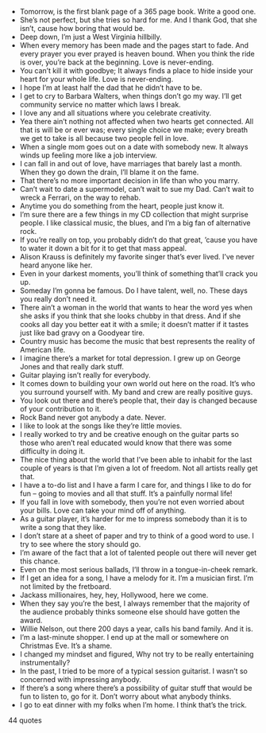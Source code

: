  - Tomorrow, is the first blank page of a 365 page book. Write a good one.
 - She’s not perfect, but she tries so hard for me. And I thank God, that she isn’t, cause how boring that would be.
 - Deep down, I’m just a West Virginia hillbilly.
 - When every memory has been made and the pages start to fade. And every prayer you ever prayed is heaven bound. When you think the ride is over, you’re back at the beginning. Love is never-ending.
 - You can’t kill it with goodbye; It always finds a place to hide inside your heart for your whole life. Love is never-ending.
 - I hope I’m at least half the dad that he didn’t have to be.
 - I get to cry to Barbara Walters, when things don’t go my way. I’ll get community service no matter which laws I break.
 - I love any and all situations where you celebrate creativity.
 - Yea there ain’t nothing not affected when two hearts get connected. All that is will be or ever was; every single choice we make; every breath we get to take is all because two people fell in love.
 - When a single mom goes out on a date with somebody new. It always winds up feeling more like a job interview.
 - I can fall in and out of love, have marriages that barely last a month. When they go down the drain, I’ll blame it on the fame.
 - That there’s no more important decision in life than who you marry.
 - Can’t wait to date a supermodel, can’t wait to sue my Dad. Can’t wait to wreck a Ferrari, on the way to rehab.
 - Anytime you do something from the heart, people just know it.
 - I’m sure there are a few things in my CD collection that might surprise people. I like classical music, the blues, and I’m a big fan of alternative rock.
 - If you’re really on top, you probably didn’t do that great, ’cause you have to water it down a bit for it to get that mass appeal.
 - Alison Krauss is definitely my favorite singer that’s ever lived. I’ve never heard anyone like her.
 - Even in your darkest moments, you’ll think of something that’ll crack you up.
 - Someday I’m gonna be famous. Do I have talent, well, no. These days you really don’t need it.
 - There ain’t a woman in the world that wants to hear the word yes when she asks if you think that she looks chubby in that dress. And if she cooks all day you better eat it with a smile; it doesn’t matter if it tastes just like bad gravy on a Goodyear tire.
 - Country music has become the music that best represents the reality of American life.
 - I imagine there’s a market for total depression. I grew up on George Jones and that really dark stuff.
 - Guitar playing isn’t really for everybody.
 - It comes down to building your own world out here on the road. It’s who you surround yourself with. My band and crew are really positive guys.
 - You look out there and there’s people that, their day is changed because of your contribution to it.
 - Rock Band never got anybody a date. Never.
 - I like to look at the songs like they’re little movies.
 - I really worked to try and be creative enough on the guitar parts so those who aren’t real educated would know that there was some difficulty in doing it.
 - The nice thing about the world that I’ve been able to inhabit for the last couple of years is that I’m given a lot of freedom. Not all artists really get that.
 - I have a to-do list and I have a farm I care for, and things I like to do for fun – going to movies and all that stuff. It’s a painfully normal life!
 - If you fall in love with somebody, then you’re not even worried about your bills. Love can take your mind off of anything.
 - As a guitar player, it’s harder for me to impress somebody than it is to write a song that they like.
 - I don’t stare at a sheet of paper and try to think of a good word to use. I try to see where the story should go.
 - I’m aware of the fact that a lot of talented people out there will never get this chance.
 - Even on the most serious ballads, I’ll throw in a tongue-in-cheek remark.
 - If I get an idea for a song, I have a melody for it. I’m a musician first. I’m not limited by the fretboard.
 - Jackass millionaires, hey, hey, Hollywood, here we come.
 - When they say you’re the best, I always remember that the majority of the audience probably thinks someone else should have gotten the award.
 - Willie Nelson, out there 200 days a year, calls his band family. And it is.
 - I’m a last-minute shopper. I end up at the mall or somewhere on Christmas Eve. It’s a shame.
 - I changed my mindset and figured, Why not try to be really entertaining instrumentally?
 - In the past, I tried to be more of a typical session guitarist. I wasn’t so concerned with impressing anybody.
 - If there’s a song where there’s a possibility of guitar stuff that would be fun to listen to, go for it. Don’t worry about what anybody thinks.
 - I go to eat dinner with my folks when I’m home. I think that’s the trick.

44 quotes
